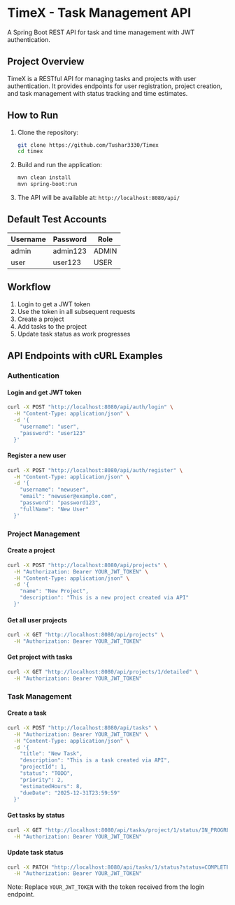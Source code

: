 # TimeX - Task Management API

A Spring Boot REST API for task and time management with JWT authentication.

## Project Overview
TimeX is a RESTful API for managing tasks and projects with user authentication. It provides endpoints for user registration, project creation, and task management with status tracking and time estimates.

## How to Run

1. Clone the repository:
   ```bash
   git clone https://github.com/Tushar3330/Timex
   cd timex
   ```

2. Build and run the application:
   ```bash
   mvn clean install
   mvn spring-boot:run
   ```

3. The API will be available at: `http://localhost:8080/api/`

## Default Test Accounts

| Username | Password | Role  |
|----------|----------|-------|
| admin    | admin123 | ADMIN |
| user     | user123  | USER  |

## Workflow

1. Login to get a JWT token
2. Use the token in all subsequent requests
3. Create a project
4. Add tasks to the project
5. Update task status as work progresses

## API Endpoints with cURL Examples

### Authentication

#### Login and get JWT token
```bash
curl -X POST "http://localhost:8080/api/auth/login" \
  -H "Content-Type: application/json" \
  -d '{
    "username": "user",
    "password": "user123"
  }'
```

#### Register a new user
```bash
curl -X POST "http://localhost:8080/api/auth/register" \
  -H "Content-Type: application/json" \
  -d '{
    "username": "newuser",
    "email": "newuser@example.com",
    "password": "password123",
    "fullName": "New User"
  }'
```

### Project Management

#### Create a project
```bash
curl -X POST "http://localhost:8080/api/projects" \
  -H "Authorization: Bearer YOUR_JWT_TOKEN" \
  -H "Content-Type: application/json" \
  -d '{
    "name": "New Project",
    "description": "This is a new project created via API"
  }'
```

#### Get all user projects
```bash
curl -X GET "http://localhost:8080/api/projects" \
  -H "Authorization: Bearer YOUR_JWT_TOKEN"
```

#### Get project with tasks
```bash
curl -X GET "http://localhost:8080/api/projects/1/detailed" \
  -H "Authorization: Bearer YOUR_JWT_TOKEN"
```

### Task Management

#### Create a task
```bash
curl -X POST "http://localhost:8080/api/tasks" \
  -H "Authorization: Bearer YOUR_JWT_TOKEN" \
  -H "Content-Type: application/json" \
  -d '{
    "title": "New Task",
    "description": "This is a task created via API",
    "projectId": 1,
    "status": "TODO",
    "priority": 2,
    "estimatedHours": 8,
    "dueDate": "2025-12-31T23:59:59"
  }'
```

#### Get tasks by status
```bash
curl -X GET "http://localhost:8080/api/tasks/project/1/status/IN_PROGRESS" \
  -H "Authorization: Bearer YOUR_JWT_TOKEN"
```

#### Update task status
```bash
curl -X PATCH "http://localhost:8080/api/tasks/1/status?status=COMPLETED" \
  -H "Authorization: Bearer YOUR_JWT_TOKEN"
```

Note: Replace `YOUR_JWT_TOKEN` with the token received from the login endpoint.
